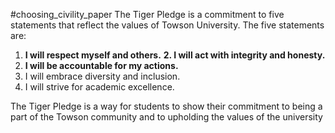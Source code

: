 #choosing_civility_paper 
The Tiger Pledge is a commitment to five statements that reflect the values of Towson University. The five statements are:

1. **I will respect myself and others.**
**2. I will act with integrity and honesty.**
3. **I will be accountable for my actions.**
4. I will embrace diversity and inclusion.
5. I will strive for academic excellence.

The Tiger Pledge is a way for students to show their commitment to being a part of the Towson community and to upholding the values of the university
